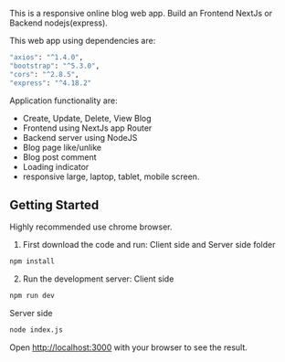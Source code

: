 This is a responsive online blog web app. Build an Frontend NextJs or Backend nodejs(express).

This web app using dependencies are:
```bash
"axios": "^1.4.0",
"bootstrap": "^5.3.0",
"cors": "^2.8.5",
"express": "^4.18.2"
```

Application functionality are:
- Create, Update, Delete, View Blog
- Frontend using NextJs app Router
- Backend server using NodeJS
- Blog page like/unlike
- Blog post comment
- Loading indicator
- responsive large, laptop, tablet, mobile screen.

## Getting Started
Highly recommended use chrome browser.

1. First download the code and run:
Client side and Server side folder
```bash
npm install
```

2. Run the development server:
Client side
```bash
npm run dev
```
Server side
```bash
node index.js
```

Open [http://localhost:3000](http://localhost:3000) with your browser to see the result.


